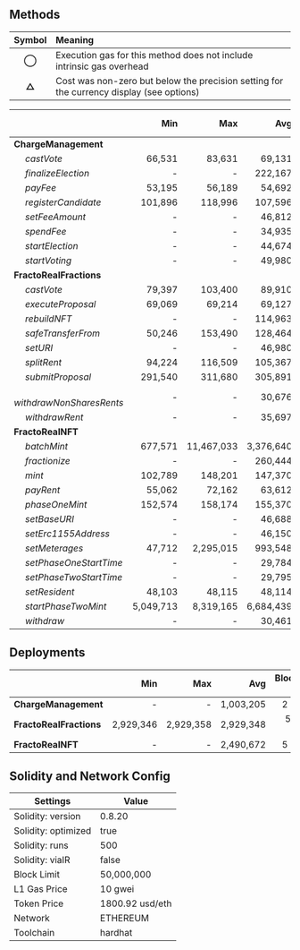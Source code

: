 ## Methods
| **Symbol** | **Meaning**                                                                              |
| :--------: | :--------------------------------------------------------------------------------------- |
|    **◯**   | Execution gas for this method does not include intrinsic gas overhead                    |
|    **△**   | Cost was non-zero but below the precision setting for the currency display (see options) |

|                                 |       Min |        Max |       Avg | Calls | usd avg |
| :------------------------------ | --------: | ---------: | --------: | ----: | ------: |
| **ChargeManagement**            |           |            |           |       |         |
|        *castVote*               |    66,531 |     83,631 |    69,131 |    24 |    1.24 |
|        *finalizeElection*       |         - |          - |   222,167 |     3 |    4.00 |
|        *payFee*                 |    53,195 |     56,189 |    54,692 |     4 |    0.98 |
|        *registerCandidate*      |   101,896 |    118,996 |   107,596 |     6 |    1.94 |
|        *setFeeAmount*           |         - |          - |    46,812 |     2 |    0.84 |
|        *spendFee*               |         - |          - |    34,935 |     2 |    0.63 |
|        *startElection*          |         - |          - |    44,674 |     2 |    0.80 |
|        *startVoting*            |         - |          - |    49,980 |     2 |    0.90 |
| **FractoRealFractions**         |           |            |           |       |         |
|        *castVote*               |    79,397 |    103,400 |    89,910 |     8 |    1.62 |
|        *executeProposal*        |    69,069 |     69,214 |    69,127 |     5 |    1.24 |
|        *rebuildNFT*             |         - |          - |   114,963 |     2 |    2.07 |
|        *safeTransferFrom*       |    50,246 |    153,490 |   128,464 |     5 |    2.31 |
|        *setURI*                 |         - |          - |    46,980 |     1 |    0.85 |
|        *splitRent*              |    94,224 |    116,509 |   105,367 |     4 |    1.90 |
|        *submitProposal*         |   291,540 |    311,680 |   305,891 |     4 |    5.51 |
|        *withdrawNonSharesRents* |         - |          - |    30,676 |     2 |    0.55 |
|        *withdrawRent*           |         - |          - |    35,697 |     4 |    0.64 |
| **FractoRealNFT**               |           |            |           |       |         |
|        *batchMint*              |   677,571 | 11,467,033 | 3,376,640 |     6 |   60.81 |
|        *fractionize*            |         - |          - |   260,444 |     1 |    4.69 |
|        *mint*                   |   102,789 |    148,201 |   147,370 |   108 |    2.65 |
|        *payRent*                |    55,062 |     72,162 |    63,612 |     4 |    1.15 |
|        *phaseOneMint*           |   152,574 |    158,174 |   155,370 |     8 |    2.80 |
|        *setBaseURI*             |         - |          - |    46,688 |     1 |    0.84 |
|        *setErc1155Address*      |         - |          - |    46,150 |     5 |    0.83 |
|        *setMeterages*           |    47,712 |  2,295,015 |   993,548 |     6 |   17.89 |
|        *setPhaseOneStartTime*   |         - |          - |    29,784 |    17 |    0.54 |
|        *setPhaseTwoStartTime*   |         - |          - |    29,795 |     6 |    0.54 |
|        *setResident*            |    48,103 |     48,115 |    48,114 |    11 |    0.87 |
|        *startPhaseTwoMint*      | 5,049,713 |  8,319,165 | 6,684,439 |     2 |  120.38 |
|        *withdraw*               |         - |          - |    30,461 |     1 |    0.55 |

## Deployments
|                         |       Min |      Max  |       Avg | Block % | usd avg |
| :---------------------- | --------: | --------: | --------: | ------: | ------: |
| **ChargeManagement**    |         - |         - | 1,003,205 |     2 % |   18.07 |
| **FractoRealFractions** | 2,929,346 | 2,929,358 | 2,929,348 |   5.9 % |   52.76 |
| **FractoRealNFT**       |         - |         - | 2,490,672 |     5 % |   44.86 |

## Solidity and Network Config
| **Settings**        | **Value**       |
| ------------------- | --------------- |
| Solidity: version   | 0.8.20          |
| Solidity: optimized | true            |
| Solidity: runs      | 500             |
| Solidity: viaIR     | false           |
| Block Limit         | 50,000,000      |
| L1 Gas Price        | 10 gwei         |
| Token Price         | 1800.92 usd/eth |
| Network             | ETHEREUM        |
| Toolchain           | hardhat         |

